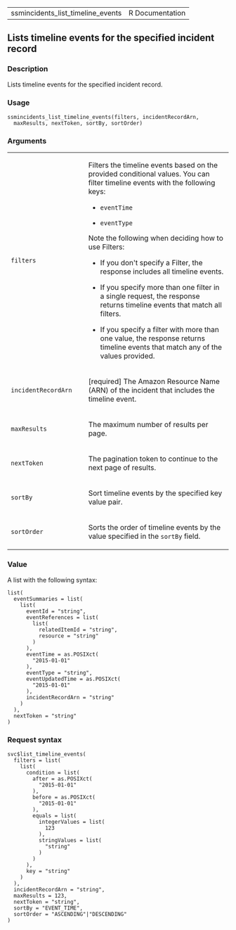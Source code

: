 <table style="width: 100%;">
<tbody>
<tr class="odd">
<td>ssmincidents_list_timeline_events</td>
<td style="text-align: right;">R Documentation</td>
</tr>
</tbody>
</table>

## Lists timeline events for the specified incident record

### Description

Lists timeline events for the specified incident record.

### Usage

    ssmincidents_list_timeline_events(filters, incidentRecordArn,
      maxResults, nextToken, sortBy, sortOrder)

### Arguments

<table>
<colgroup>
<col style="width: 35%" />
<col style="width: 65%" />
</colgroup>
<tbody>
<tr class="odd">
<td><code
id="ssmincidents_list_timeline_events_:_filters">filters</code></td>
<td><p>Filters the timeline events based on the provided conditional
values. You can filter timeline events with the following keys:</p>
<ul>
<li><p><code>eventTime</code></p></li>
<li><p><code>eventType</code></p></li>
</ul>
<p>Note the following when deciding how to use Filters:</p>
<ul>
<li><p>If you don't specify a Filter, the response includes all timeline
events.</p></li>
<li><p>If you specify more than one filter in a single request, the
response returns timeline events that match all filters.</p></li>
<li><p>If you specify a filter with more than one value, the response
returns timeline events that match any of the values provided.</p></li>
</ul></td>
</tr>
<tr class="even">
<td><code
id="ssmincidents_list_timeline_events_:_incidentRecordArn">incidentRecordArn</code></td>
<td><p>[required] The Amazon Resource Name (ARN) of the incident that
includes the timeline event.</p></td>
</tr>
<tr class="odd">
<td><code
id="ssmincidents_list_timeline_events_:_maxResults">maxResults</code></td>
<td><p>The maximum number of results per page.</p></td>
</tr>
<tr class="even">
<td><code
id="ssmincidents_list_timeline_events_:_nextToken">nextToken</code></td>
<td><p>The pagination token to continue to the next page of
results.</p></td>
</tr>
<tr class="odd">
<td><code
id="ssmincidents_list_timeline_events_:_sortBy">sortBy</code></td>
<td><p>Sort timeline events by the specified key value pair.</p></td>
</tr>
<tr class="even">
<td><code
id="ssmincidents_list_timeline_events_:_sortOrder">sortOrder</code></td>
<td><p>Sorts the order of timeline events by the value specified in the
<code>sortBy</code> field.</p></td>
</tr>
</tbody>
</table>

### Value

A list with the following syntax:

    list(
      eventSummaries = list(
        list(
          eventId = "string",
          eventReferences = list(
            list(
              relatedItemId = "string",
              resource = "string"
            )
          ),
          eventTime = as.POSIXct(
            "2015-01-01"
          ),
          eventType = "string",
          eventUpdatedTime = as.POSIXct(
            "2015-01-01"
          ),
          incidentRecordArn = "string"
        )
      ),
      nextToken = "string"
    )

### Request syntax

    svc$list_timeline_events(
      filters = list(
        list(
          condition = list(
            after = as.POSIXct(
              "2015-01-01"
            ),
            before = as.POSIXct(
              "2015-01-01"
            ),
            equals = list(
              integerValues = list(
                123
              ),
              stringValues = list(
                "string"
              )
            )
          ),
          key = "string"
        )
      ),
      incidentRecordArn = "string",
      maxResults = 123,
      nextToken = "string",
      sortBy = "EVENT_TIME",
      sortOrder = "ASCENDING"|"DESCENDING"
    )
